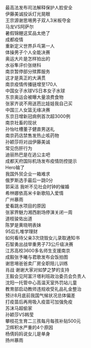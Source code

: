 最高法发布司法解释保护人脸安全  
伊藤美诚投诉灯光晃眼  
王宗源谢思埸男子双人3米板夺金  
马龙VS阿萨尔  
暑假锦鲤这奖品太绝了  
成都疫情  
重新定义世界乒乓第一人  
体操男子个人全能决赛  
奥运大片是怎样拍出的  
水谷隼评价张继科  
南京暂停部分殡葬服务  
这才是真正的大满贯  
南京疫情传播链增至170人  
中国女子水球VS日本女子水球  
东京奥运会被曝大量浪费食物  
张家齐说不用送芭比娃娃我自己买  
中国三人女篮无缘决赛  
东京日增新冠病例首次超3000例  
南京社畜的现状  
孙怡吐槽董子健直男送礼  
南京药店禁售发热止咳药物  
孙颖莎将对战伊藤美诚  
常见伤肝行为  
迪丽热巴是在逃公主吧  
成都天府国际机场发布疫情防控提示  
Hero输了  
我国外贸企业一箱难求  
俄罗斯选手最后一跳0分  
郭采洁 我听不见社会时钟的催婚  
希林娜依高米卡新歌陷入爱情  
广州暴雨  
爱看跳水项目的原因  
张家界魅力湘西剧场停演关闭一周  
道枝骏佑出道  
陈梦是黄晓明表妹  
95后扎堆学理财  
如何看待父亲3次烧毁女儿录取通知书  
石智勇出战举重男子73公斤级决赛  
江苏高校3600多名师生支援南京  
成毅张予曦与君歌发布会饭拍图  
谢思埸爸爸卖厂房全职陪儿训练  
肖战 谢谢大家对如梦之梦的支持  
王毅会见阿富汗塔利班政治委员会负责人  
沈阳一托管中心高温天室外罚站儿童  
教育部启动教师违规收受礼品礼金整治  
预计8月底前我国气候状况总体偏差  
打疫苗后再用吸入疫苗可加强免疫  
苏沫马超偷家  
孙颖莎VS韩莹  
攀枝花生育二三孩每月每孩补贴500元  
卫辉积水严重的4个原因  
杨倩妈妈说女儿是单身  
扬州暴雨  
